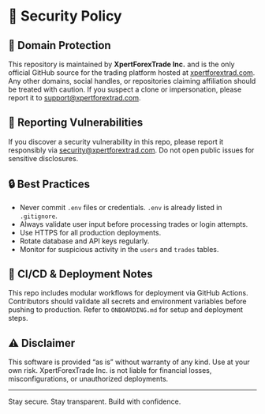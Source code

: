 # 🔐 Security Policy

## 📌 Domain Protection

This repository is maintained by **XpertForexTrade Inc.** and is the only official GitHub source for the trading platform hosted at [xpertforextrad.com](https://xpertforextrad.com). Any other domains, social handles, or repositories claiming affiliation should be treated with caution. If you suspect a clone or impersonation, please report it to [support@xpertforextrad.com](mailto:support@xpertforextrad.com).

## 🚨 Reporting Vulnerabilities

If you discover a security vulnerability in this repo, please report it responsibly via [security@xpertforextrad.com](mailto:security@xpertforextrad.com). Do not open public issues for sensitive disclosures.

## 🔒 Best Practices

- Never commit `.env` files or credentials. `.env` is already listed in `.gitignore`.
- Always validate user input before processing trades or login attempts.
- Use HTTPS for all production deployments.
- Rotate database and API keys regularly.
- Monitor for suspicious activity in the `users` and `trades` tables.

## 🧪 CI/CD & Deployment Notes

This repo includes modular workflows for deployment via GitHub Actions. Contributors should validate all secrets and environment variables before pushing to production. Refer to `ONBOARDING.md` for setup and deployment steps.

## ⚠️ Disclaimer

This software is provided “as is” without warranty of any kind. Use at your own risk. XpertForexTrade Inc. is not liable for financial losses, misconfigurations, or unauthorized deployments.

---

Stay secure. Stay transparent. Build with confidence.
